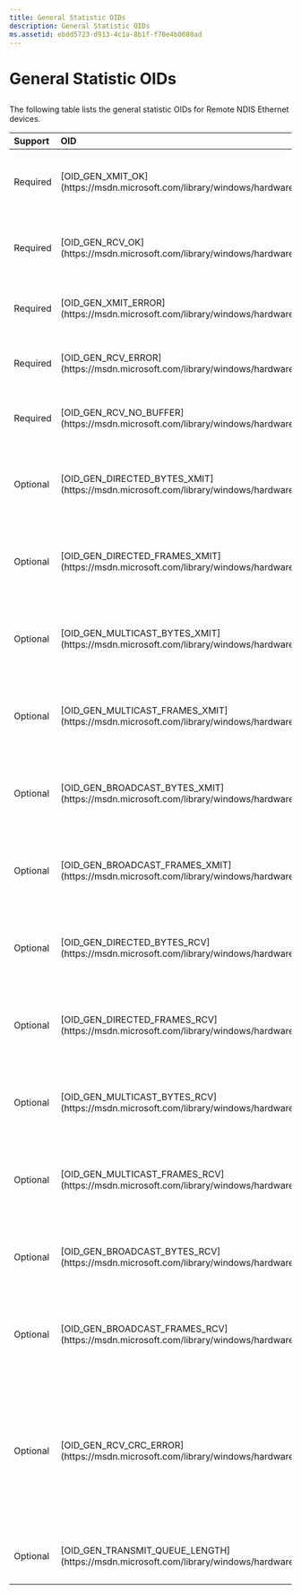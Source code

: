 ```yaml
---
title: General Statistic OIDs
description: General Statistic OIDs
ms.assetid: ebdd5723-d913-4c1a-8b1f-f70e4b0080ad
---
```


# General Statistic OIDs


## <a href="" id="ddk-general-statistic-oids-ng"></a>


The following table lists the general statistic OIDs for Remote NDIS Ethernet devices.

<table>
<colgroup>
<col width="33%" />
<col width="33%" />
<col width="33%" />
</colgroup>
<thead>
<tr class="header">
<th align="left">Support</th>
<th align="left">OID</th>
<th align="left">Description</th>
</tr>
</thead>
<tbody>
<tr class="odd">
<td align="left"><p>Required</p></td>
<td align="left"><p>[OID_GEN_XMIT_OK](https://msdn.microsoft.com/library/windows/hardware/ff569656)</p></td>
<td align="left"><p>Frames transmitted without errors</p></td>
</tr>
<tr class="even">
<td align="left"><p>Required</p></td>
<td align="left"><p>[OID_GEN_RCV_OK](https://msdn.microsoft.com/library/windows/hardware/ff569632)</p></td>
<td align="left"><p>Frames received without errors</p></td>
</tr>
<tr class="odd">
<td align="left"><p>Required</p></td>
<td align="left"><p>[OID_GEN_XMIT_ERROR](https://msdn.microsoft.com/library/windows/hardware/ff569654)</p></td>
<td align="left"><p>Frames transmitted with errors</p></td>
</tr>
<tr class="even">
<td align="left"><p>Required</p></td>
<td align="left"><p>[OID_GEN_RCV_ERROR](https://msdn.microsoft.com/library/windows/hardware/ff569629)</p></td>
<td align="left"><p>Frames received with errors</p></td>
</tr>
<tr class="odd">
<td align="left"><p>Required</p></td>
<td align="left"><p>[OID_GEN_RCV_NO_BUFFER](https://msdn.microsoft.com/library/windows/hardware/ff569631)</p></td>
<td align="left"><p>Frame missed, no buffers</p></td>
</tr>
<tr class="even">
<td align="left"><p>Optional</p></td>
<td align="left"><p>[OID_GEN_DIRECTED_BYTES_XMIT](https://msdn.microsoft.com/library/windows/hardware/ff569578)</p></td>
<td align="left"><p>Directed bytes transmitted without errors</p></td>
</tr>
<tr class="odd">
<td align="left"><p>Optional</p></td>
<td align="left"><p>[OID_GEN_DIRECTED_FRAMES_XMIT](https://msdn.microsoft.com/library/windows/hardware/ff569580)</p></td>
<td align="left"><p>Directed frames transmitted without errors</p></td>
</tr>
<tr class="even">
<td align="left"><p>Optional</p></td>
<td align="left"><p>[OID_GEN_MULTICAST_BYTES_XMIT](https://msdn.microsoft.com/library/windows/hardware/ff569612)</p></td>
<td align="left"><p>Multicast bytes transmitted without errors</p></td>
</tr>
<tr class="odd">
<td align="left"><p>Optional</p></td>
<td align="left"><p>[OID_GEN_MULTICAST_FRAMES_XMIT](https://msdn.microsoft.com/library/windows/hardware/ff569614)</p></td>
<td align="left"><p>Multicast frames transmitted without errors</p></td>
</tr>
<tr class="even">
<td align="left"><p>Optional</p></td>
<td align="left"><p>[OID_GEN_BROADCAST_BYTES_XMIT](https://msdn.microsoft.com/library/windows/hardware/ff569440)</p></td>
<td align="left"><p>Broadcast bytes transmitted without errors</p></td>
</tr>
<tr class="odd">
<td align="left"><p>Optional</p></td>
<td align="left"><p>[OID_GEN_BROADCAST_FRAMES_XMIT](https://msdn.microsoft.com/library/windows/hardware/ff569442)</p></td>
<td align="left"><p>Broadcast frames transmitted without errors</p></td>
</tr>
<tr class="even">
<td align="left"><p>Optional</p></td>
<td align="left"><p>[OID_GEN_DIRECTED_BYTES_RCV](https://msdn.microsoft.com/library/windows/hardware/ff569577)</p></td>
<td align="left"><p>Directed bytes received without errors</p></td>
</tr>
<tr class="odd">
<td align="left"><p>Optional</p></td>
<td align="left"><p>[OID_GEN_DIRECTED_FRAMES_RCV](https://msdn.microsoft.com/library/windows/hardware/ff569579)</p></td>
<td align="left"><p>Directed frames received without errors</p></td>
</tr>
<tr class="even">
<td align="left"><p>Optional</p></td>
<td align="left"><p>[OID_GEN_MULTICAST_BYTES_RCV](https://msdn.microsoft.com/library/windows/hardware/ff569611)</p></td>
<td align="left"><p>Multicast bytes received without errors</p></td>
</tr>
<tr class="odd">
<td align="left"><p>Optional</p></td>
<td align="left"><p>[OID_GEN_MULTICAST_FRAMES_RCV](https://msdn.microsoft.com/library/windows/hardware/ff569613)</p></td>
<td align="left"><p>Multicast frames received without errors</p></td>
</tr>
<tr class="even">
<td align="left"><p>Optional</p></td>
<td align="left"><p>[OID_GEN_BROADCAST_BYTES_RCV](https://msdn.microsoft.com/library/windows/hardware/ff569439)</p></td>
<td align="left"><p>Broadcast bytes received without errors</p></td>
</tr>
<tr class="odd">
<td align="left"><p>Optional</p></td>
<td align="left"><p>[OID_GEN_BROADCAST_FRAMES_RCV](https://msdn.microsoft.com/library/windows/hardware/ff569441)</p></td>
<td align="left"><p>Broadcast frames received without errors</p></td>
</tr>
<tr class="even">
<td align="left"><p>Optional</p></td>
<td align="left"><p>[OID_GEN_RCV_CRC_ERROR](https://msdn.microsoft.com/library/windows/hardware/ff569627)</p></td>
<td align="left"><p>Frames received with circular redundancy check (CRC) or frame check sequence (FCS) errors</p></td>
</tr>
<tr class="odd">
<td align="left"><p>Optional</p></td>
<td align="left"><p>[OID_GEN_TRANSMIT_QUEUE_LENGTH](https://msdn.microsoft.com/library/windows/hardware/ff569646)</p></td>
<td align="left"><p>Length of transmit queue</p></td>
</tr>
</tbody>
</table>

 

 

 





